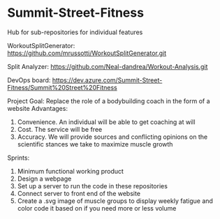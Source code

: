 # Summit-Street-Fitness
Hub for sub-repositories for individual features

WorkoutSplitGenerator:
https://github.com/mrussotti/WorkoutSplitGenerator.git

Split Analyzer:
https://github.com/Neal-dandrea/Workout-Analysis.git

DevOps board:
https://dev.azure.com/Summit-Street-Fitness/Summit%20Street%20Fitness


Project Goal: Replace the role of a bodybuilding coach in the form of a website 
Advantages:
1) Convenience. An individual will be able to get coaching at will
2) Cost. The service will be free
3) Accuracy. We will provide sources and conflicting opinions on the scientific stances we take to maximize muscle growth

Sprints:
1) Minimum functional working product 
2) Design a webpage
3) Set up a server to run the code in these repositories
4) Connect server to front end of the website
5) Create a .svg image of muscle groups to display weekly fatigue and color code it based on if you need more or less volume
